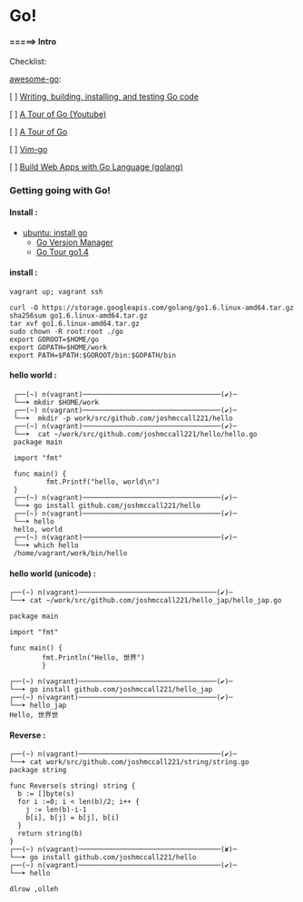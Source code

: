 # Go!

 #### =====>  Intro


Checklist: 

 [awesome-go](https://github.com/avelino/awesome-go):

 [ ]  [Writing, building, installing, and testing Go code](https://www.youtube.com/watch?v=XCsL89YtqCs)


 [ ] [A Tour of Go (Youtube)](https://www.youtube.com/watch?v=ytEkHepK08c&wl_token=0dimQXNqGLkKpjxQYpxBatIfMZZ8MTQ4NTU2NTk5NUAxNDg1NDc5NTk1&wl_id=Vlie-srOU8c)

   [ ] [A Tour of Go ](https://tour.golang.org/welcome/1)

 [ ] [Vim-go](https://www.youtube.com/watch?v=7BqJ8dzygtU)

 [ ] [Build Web Apps with Go Language (golang)](https://www.youtube.com/watch?v=Vlie-srOU8ca)



### Getting going with Go! 
#### Install : 

* [ubuntu: install go](https://www.digitalocean.com/community/tutorials/how-to-install-go-1-6-on-ubuntu-16-04)
  * [Go Version Manager ](https://github.com/moovweb/gvm)
  * [Go Tour go1.4 ](http://stackoverflow.com/a/40218284)

#### install :
  
  ```
  vagrant up; vagrant ssh
  ```

  ```
  curl -O https://storage.googleapis.com/golang/go1.6.linux-amd64.tar.gz
  sha256sum go1.6.linux-amd64.tar.gz
  tar xvf go1.6.linux-amd64.tar.gz
  sudo chown -R root:root ./go
  export GOROOT=$HOME/go
  export GOPATH=$HOME/work
  export PATH=$PATH:$GOROOT/bin:$GOPATH/bin

  ```

#### hello world :


 ```
  ┌──(~) n(vagrant)──────────────────────────────────(✔)─
  └──➤ mkdir $HOME/work
  ┌──(~) n(vagrant)──────────────────────────────────(✔)─
  └──➤  mkdir -p work/src/github.com/joshmccall221/hello
  ┌──(~) n(vagrant)──────────────────────────────────(✔)─
  └──➤  cat ~/work/src/github.com/joshmccall221/hello/hello.go        
  package main

  import "fmt"

  func main() {
          fmt.Printf("hello, world\n")
  }
  ┌──(~) n(vagrant)──────────────────────────────────(✔)─
  └──➤ go install github.com/joshmccall221/hello  
  ┌──(~) n(vagrant)──────────────────────────────────(✔)─
  └──➤ hello
  hello, world
  ┌──(~) n(vagrant)──────────────────────────────────(✔)─
  └──➤ which hello
  /home/vagrant/work/bin/hello
  ```


#### hello world (unicode) :

  ```
  ┌──(~) n(vagrant)──────────────────────────────────(✔)─
  └──➤ cat ~/work/src/github.com/joshmccall221/hello_jap/hello_jap.go 

  package main

  import "fmt"

  func main() {
          fmt.Println("Hello, 世界")
          }

  ┌──(~) n(vagrant)──────────────────────────────────(✔)─
  └──➤ go install github.com/joshmccall221/hello_jap
  ┌──(~) n(vagrant)──────────────────────────────────(✔)─
  └──➤ hello_jap 
  Hello, 世界世
  ```
#### Reverse :

  ```
  ┌──(~) n(vagrant)───────────────────────────────────(✔)─
  └──➤ cat work/src/github.com/joshmccall221/string/string.go 
  package string

  func Reverse(s string) string {
    b := []byte(s)
    for i :=0; i < len(b)/2; i++ {
      j := len(b)-i-1
      b[i], b[j] = b[j], b[i]
    }
    return string(b)
  }
  ┌──(~) n(vagrant)───────────────────────────────────(✘)─
  └──➤ go install github.com/joshmccall221/hello
  ┌──(~) n(vagrant)───────────────────────────────────(✔)─
  └──➤ hello

  dlrow ,olleh
  ```
